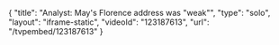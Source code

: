 {
    "title": "Analyst: May's Florence address was \"weak\"",
    "type": "solo",
    "layout": "iframe-static",
    "videoId": "123187613",
    "url": "\/tvpembed\/123187613"
}